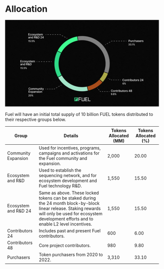 # Allocation 

![allocation](https://raw.githubusercontent.com/FuelLabs/fuel-token-overview/refs/heads/main/assets/allocation.png)

Fuel will have an initial total supply of 10 billion FUEL tokens distributed to their respective groups below.

| Group                | Details                                                                                                                                                                                                    | Tokens Allocated (MM) | Tokens Allocated (%) |
|----------------------|------------------------------------------------------------------------------------------------------------------------------------------------------------------------------------------------------------|-----------------------|----------------------|
| Community Expansion  | Used for incentives, programs, campaigns and activations for the Fuel community and expansion.                                                                                                             | 2,000                 | 20.00                |
| Ecosystem and R&D    | Used to establish the sequencing network, and for ecosystem development and Fuel technology R&D.                                                                                                           | 1,550                 | 15.50                |
| Ecosystem and R&D 24 | Same as above. These locked tokens can be staked during the 24 month block-by-block linear release. Staking rewards will only be used for ecosystem development efforts and to enable L2 level incentives. | 1,550                 | 15.50                |
| Contributors 24      | Includes past and present Fuel contributors.                                                                                                                                                               | 600                   | 6.00                 |
| Contributors 48      | Core project contributors.                                                                                                                                                                                 | 980                   | 9.80                 |
| Purchasers           | Token purchasers from 2020 to 2022.                                                                                                                                                                        | 3,310                 | 33.10                |